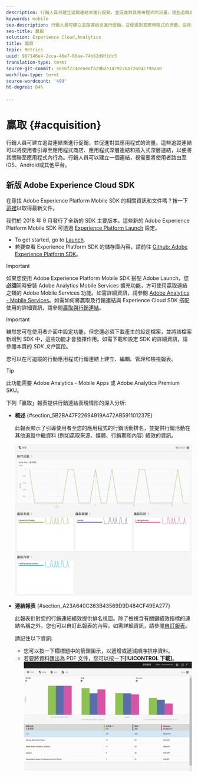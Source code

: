```yaml
---
description: 行銷人員可建立追蹤連結來進行促銷，並促進對其應用程式的流量。這些追蹤連結可以將使用者引導至應用程式商店、應用程式深層連結和插入式深層連結，以便將其關聯至應用程式內行為。行銷人員可以建立一個連結，視需要將使用者路由至iOS、Android或其他平台。
keywords: mobile
seo-description: 行銷人員可建立追蹤連結來進行促銷，並促進對其應用程式的流量。這些追蹤連結可以將使用者引導至應用程式商店、應用程式深層連結和插入式深層連結，以便將其關聯至應用程式內行為。行銷人員可以建立一個連結，視需要將使用者路由至iOS、Android或其他平台。
seo-title: 贏取
solution: Experience Cloud,Analytics
title: 贏取
topic: Metrics
uuid: 987146e4-2cca-46e7-88aa-74b62d9f1dc5
translation-type: tm+mt
source-git-commit: ae16f224eeaeefa29b2e1479270a72694c79aaa0
workflow-type: tm+mt
source-wordcount: '499'
ht-degree: 84%

---
```



# 贏取 {#acquisition}

行銷人員可建立追蹤連結來進行促銷，並促進對其應用程式的流量。這些追蹤連結可以將使用者引導至應用程式商店、應用程式深層連結和插入式深層連結，以便將其關聯至應用程式內行為。行銷人員可以建立一個連結，視需要將使用者路由至iOS、Android或其他平台。

## 新版 Adobe Experience Cloud SDK

在尋找 Adobe Experience Platform Mobile SDK 的相關資訊和文件嗎？按一下[這裡](https://aep-sdks.gitbook.io/docs/)以取得最新文件。

我們於 2018 年 9 月發行了全新的 SDK 主要版本。這些新的 Adobe Experience Platform Mobile SDK 可透過 [Experience Platform Launch](https://www.adobe.com/tw/experience-platform/launch.html) 設定。

* To get started, go to [Launch](https://launch.adobe.com/).
* 若要查看 Experience Platform SDK 的儲存庫內容，請前往 [Github: Adobe Experience Platform SDK](https://github.com/Adobe-Marketing-Cloud/acp-sdks)。

>[!IMPORTANT]
>
> 如果您使用 Adobe Experience Platform Mobile SDK 搭配 Adobe Launch，您&#x200B;**必須**&#x200B;同時安裝 Adobe Analytics Mobile Services 擴充功能，方可使用贏取連結之類的 Adobe Mobile Services 功能。如需詳細資訊，請參閱 [Adobe Analytics - Mobile Services](https://aep-sdks.gitbook.io/docs/using-mobile-extensions/adobe-analytics-mobile-services)。如需如何將贏取及行銷連結與 Experience Cloud SDK 搭配使用的詳細資訊，請參閱[贏取與行銷連結](https://aep-sdks.gitbook.io/docs/using-mobile-extensions/adobe-analytics-mobile-services#acquisition-and-marketing-links)。

>[!IMPORTANT]
>
>雖然您可在使用者介面中設定功能，但您還必須下載產生的設定檔案，並將該檔案新增到 SDK 中，這些功能才會發揮作用。如需下載和設定 SDK 的詳細資訊，請參閱本頁的 *SDK 文件*&#x200B;區段。

您可以在可追蹤的行動應用程式行銷連結上建立、編輯、管理和檢視報表。

>[!TIP]
>
>此功能需要 Adobe Analytics - Mobile Apps 或 Adobe Analytics Premium SKU。

下列「贏取」報表提供行銷連結表現情形的深入分析:

* **概述** {#section_5B2BA47F22694919A472AB591101237E}

   此報表顯示了引導使用者至您的應用程式的行銷活動排名，並提供行銷活動在其他追蹤中繼資料 (例如贏取來源、媒體、行銷期和內容) 績效的資訊。

   ![](assets/acquisition_overview.png)

* **連結報表** {#section_A23A640C363B43569D9D484CF49EA277}

   此報表針對您的行銷連結績效提供排名視圖。除了檢視含有關鍵績效指標的連結名稱之外，您也可以自訂此報表的內容。如需詳細資訊，請參閱[自訂報表](/help/using/usage/reports-customize/t-reports-customize.md)。

   請記住以下資訊:

   * 您可以按一下欄標題中的箭頭圖示，以遞增或遞減順序排序資料。
   * 若要將資料匯出為 PDF 文件，您可以按一下&#x200B;**[!UICONTROL 下載]**。
   ![](assets/acquisition_name.png)
